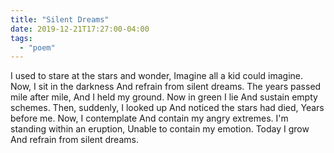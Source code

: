 ```yaml
---
title: "Silent Dreams"
date: 2019-12-21T17:27:00-04:00
tags:
  - "poem"
---
```


I used to stare at the stars and wonder,
Imagine all a kid could imagine.
Now, I sit in the darkness
And refrain from silent dreams.
The years passed mile after mile,
And I held my ground.
Now in green I lie
And sustain empty schemes.
Then, suddenly, I looked up
And noticed the stars had died,
Years before me.
Now, I contemplate
And contain my angry extremes.
I'm standing within an eruption,
Unable to contain my emotion.
Today I grow
And refrain from silent dreams.
